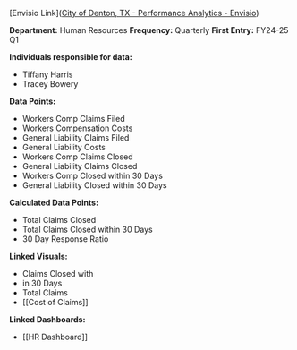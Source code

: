 [Envisio Link]([City of Denton, TX - Performance Analytics - Envisio](https://cityofdenton.app.envisio.com/corporate/performance_analytics/data_sources/181057/#MANUAL))

**Department:** Human Resources
**Frequency:** Quarterly
**First Entry:** FY24-25 Q1

**Individuals responsible for data:**
- Tiffany Harris
- Tracey Bowery

**Data Points:** 
- Workers Comp Claims Filed
- Workers Compensation Costs
- General Liability Claims Filed
- General Liability Costs
- Workers Comp Claims Closed
- General Liability Claims Closed
- Workers Comp Closed within 30 Days
- General Liability Closed within 30 Days

**Calculated Data Points:**
- Total Claims Closed
- Total Claims Closed within 30 Days
- 30 Day Response Ratio

**Linked Visuals:**
- Claims Closed with
- in 30 Days
- Total Claims
- [[Cost of Claims]]

**Linked Dashboards:**
- [[HR Dashboard]]